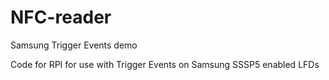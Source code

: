 # NFC-reader
Samsung Trigger Events demo 

Code for RPI for use with Trigger Events on Samsung SSSP5 enabled LFDs
